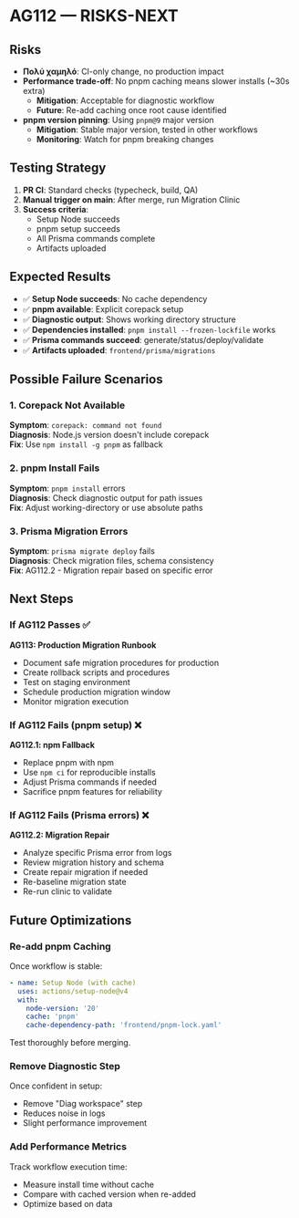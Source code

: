 # AG112 — RISKS-NEXT

## Risks
- **Πολύ χαμηλό**: CI-only change, no production impact
- **Performance trade-off**: No pnpm caching means slower installs (~30s extra)
  - **Mitigation**: Acceptable for diagnostic workflow
  - **Future**: Re-add caching once root cause identified
- **pnpm version pinning**: Using `pnpm@9` major version
  - **Mitigation**: Stable major version, tested in other workflows
  - **Monitoring**: Watch for pnpm breaking changes

## Testing Strategy
1. **PR CI**: Standard checks (typecheck, build, QA)
2. **Manual trigger on main**: After merge, run Migration Clinic
3. **Success criteria**:
   - Setup Node succeeds
   - pnpm setup succeeds  
   - All Prisma commands complete
   - Artifacts uploaded

## Expected Results
- ✅ **Setup Node succeeds**: No cache dependency
- ✅ **pnpm available**: Explicit corepack setup
- ✅ **Diagnostic output**: Shows working directory structure
- ✅ **Dependencies installed**: `pnpm install --frozen-lockfile` works
- ✅ **Prisma commands succeed**: generate/status/deploy/validate
- ✅ **Artifacts uploaded**: `frontend/prisma/migrations`

## Possible Failure Scenarios

### 1. Corepack Not Available
**Symptom**: `corepack: command not found`  
**Diagnosis**: Node.js version doesn't include corepack  
**Fix**: Use `npm install -g pnpm` as fallback

### 2. pnpm Install Fails
**Symptom**: `pnpm install` errors  
**Diagnosis**: Check diagnostic output for path issues  
**Fix**: Adjust working-directory or use absolute paths

### 3. Prisma Migration Errors
**Symptom**: `prisma migrate deploy` fails  
**Diagnosis**: Check migration files, schema consistency  
**Fix**: AG112.2 - Migration repair based on specific error

## Next Steps

### If AG112 Passes ✅
**AG113: Production Migration Runbook**
- Document safe migration procedures for production
- Create rollback scripts and procedures
- Test on staging environment
- Schedule production migration window
- Monitor migration execution

### If AG112 Fails (pnpm setup) ❌
**AG112.1: npm Fallback**
- Replace pnpm with npm
- Use `npm ci` for reproducible installs
- Adjust Prisma commands if needed
- Sacrifice pnpm features for reliability

### If AG112 Fails (Prisma errors) ❌
**AG112.2: Migration Repair**
- Analyze specific Prisma error from logs
- Review migration history and schema
- Create repair migration if needed
- Re-baseline migration state
- Re-run clinic to validate

## Future Optimizations

### Re-add pnpm Caching
Once workflow is stable:
```yaml
- name: Setup Node (with cache)
  uses: actions/setup-node@v4
  with:
    node-version: '20'
    cache: 'pnpm'
    cache-dependency-path: 'frontend/pnpm-lock.yaml'
```
Test thoroughly before merging.

### Remove Diagnostic Step
Once confident in setup:
- Remove "Diag workspace" step
- Reduces noise in logs
- Slight performance improvement

### Add Performance Metrics
Track workflow execution time:
- Measure install time without cache
- Compare with cached version when re-added
- Optimize based on data
